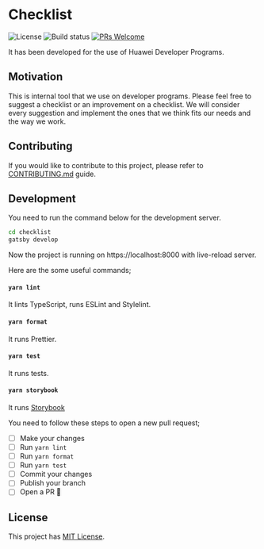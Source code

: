 # Checklist

![License](https://img.shields.io/github/license/HSDTurkey/Huawei-Developers-Checklist) ![Build status](https://img.shields.io/circleci/build/github/HSDTurkey/Huawei-Developers-Checklist?token=f24c01bd62842ac4e36b333b195fbe18f98459cd) [![PRs Welcome](https://img.shields.io/badge/PRs-welcome-brightgreen.svg)](https://github.com/HSDTurkey/Huawei-Developers-Checklist/blob/main/CONTRIBUTING.md)

It has been developed for the use of Huawei Developer Programs.

## Motivation

This is internal tool that we use on developer programs. Please feel free to suggest a checklist or an improvement on a checklist. We will consider every suggestion and implement the ones that we think fits our needs and the way we work.

## Contributing

If you would like to contribute to this project, please refer to [CONTRIBUTING.md](https://github.com/HSDTurkey/Huawei-Developers-Checklist/checklist/blob/master/CONTRIBUTING.md) guide.

## Development

You need to run the command below for the development server.

```bash
cd checklist
gatsby develop
```

Now the project is running on https://localhost:8000 with live-reload server.

Here are the some useful commands;

#### `yarn lint` 
It lints TypeScript, runs ESLint and Stylelint.

#### `yarn format`  
It runs Prettier.

#### `yarn test`
It runs tests.

#### `yarn storybook`
It runs [Storybook](https://storybook.js.org/)

You need to follow these steps to open a new pull request;

- [ ] Make your changes
- [ ] Run `yarn lint`
- [ ] Run `yarn format`
- [ ] Run `yarn test`
- [ ] Commit your changes
- [ ] Publish your branch
- [ ] Open a PR 🎉

## License

This project has [MIT License](https://github.com/HSDTurkey/Huawei-Developers-Checklist/checklist/blob/master/LICENSE).